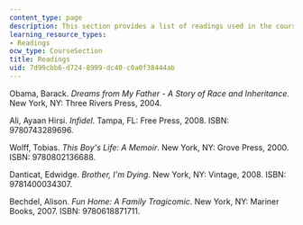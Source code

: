 ```yaml
---
content_type: page
description: This section provides a list of readings used in the course.
learning_resource_types:
- Readings
ocw_type: CourseSection
title: Readings
uid: 7d99cbb6-d724-8999-dc40-c0a0f38444ab
---
```


Obama, Barack. _Dreams from My Father - A Story of Race and Inheritance_. New York, NY: Three Rivers Press, 2004.

Ali, Ayaan Hirsi. _Infidel_. Tampa, FL: Free Press, 2008. ISBN: 9780743289696.

Wolff, Tobias. _This Boy's Life: A Memoir_. New York, NY: Grove Press, 2000. ISBN: 9780802136688.

Danticat, Edwidge. _Brother, I'm Dying_. New York, NY: Vintage, 2008. ISBN: 9781400034307.

Bechdel, Alison. _Fun Home: A Family Tragicomic_. New York, NY: Mariner Books, 2007. ISBN: 9780618871711.